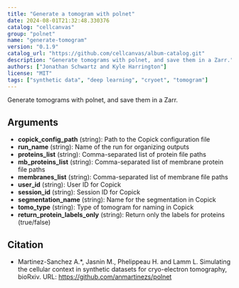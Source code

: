 ```yaml
---
title: "Generate a tomogram with polnet"
date: 2024-08-01T21:32:48.330376
catalog: "cellcanvas"
group: "polnet"
name: "generate-tomogram"
version: "0.1.9"
catalog_url: "https://github.com/cellcanvas/album-catalog.git"
description: "Generate tomograms with polnet, and save them in a Zarr."
authors: ["Jonathan Schwartz and Kyle Harrington"]
license: "MIT"
tags: ["synthetic data", "deep learning", "cryoet", "tomogram"]
---
```


Generate tomograms with polnet, and save them in a Zarr.

## Arguments

- **copick_config_path** (string): Path to the Copick configuration file
- **run_name** (string): Name of the run for organizing outputs
- **proteins_list** (string): Comma-separated list of protein file paths
- **mb_proteins_list** (string): Comma-separated list of membrane protein file paths
- **membranes_list** (string): Comma-separated list of membrane file paths
- **user_id** (string): User ID for Copick
- **session_id** (string): Session ID for Copick
- **segmentation_name** (string): Name for the segmentation in Copick
- **tomo_type** (string): Type of tomogram for naming in Copick
- **return_protein_labels_only** (string): Return only the labels for proteins (true/false)

## Citation

- Martinez-Sanchez A.*, Jasnin M., Phelippeau H. and Lamm L. Simulating the cellular context in synthetic datasets for cryo-electron tomography, bioRxiv.
  URL: https://github.com/anmartinezs/polnet

